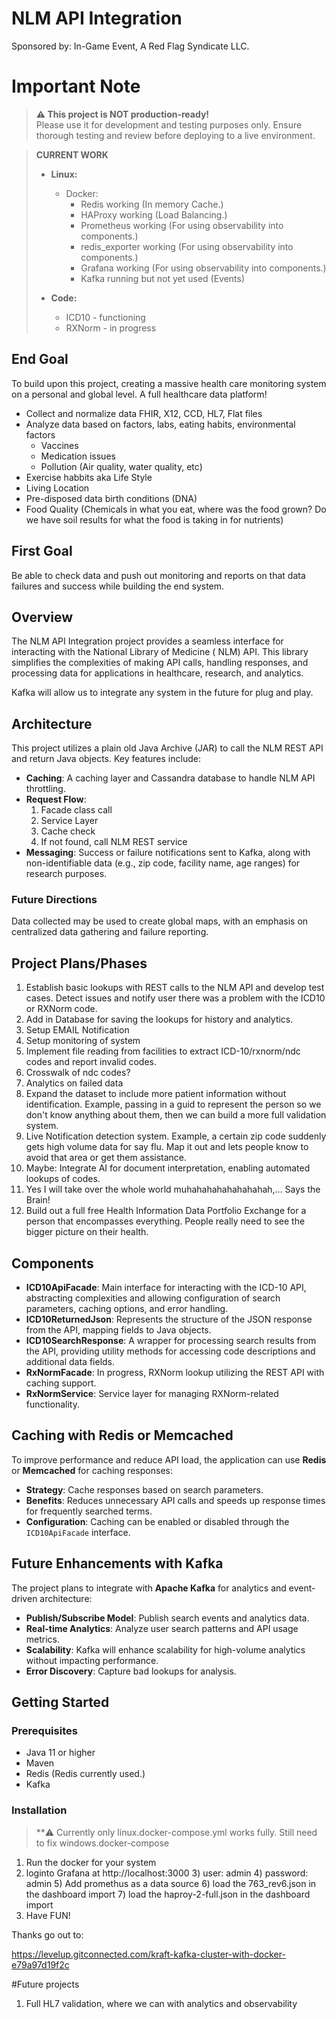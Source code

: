 # NLM API Integration

Sponsored by: In-Game Event, A Red Flag Syndicate LLC.

# Important Note

> **⚠️ This project is NOT production-ready!**  
> Please use it for development and testing purposes only. 
> Ensure thorough testing and review before deploying to a live environment.

>
> **CURRENT WORK**
>
> - **Linux:**
>   - Docker:
>     - Redis working (In memory Cache.)
>     - HAProxy working (Load Balancing.)
>     - Prometheus working (For using observability into components.)
>     - redis_exporter working (For using observability into components.)
>     - Grafana working (For using observability into components.)
>     - Kafka running but not yet used (Events)
>
> - **Code:**
>   - ICD10 - functioning
>   - RXNorm - in progress

## End Goal
To build upon this project, creating a massive health care monitoring system on a personal and global level. A full healthcare data platform!
- Collect and normalize data FHIR, X12, CCD, HL7, Flat files
- Analyze data based on factors, labs, eating habits, environmental factors
  - Vaccines
  - Medication issues
  - Pollution (Air quality, water quality, etc)
- Exercise habbits aka Life Style
- Living Location
- Pre-disposed data birth conditions (DNA)
- Food Quality (Chemicals in what you eat, where was the food grown? Do we have soil results for what the food is taking in for nutrients)

## First Goal
Be able to check data and push out monitoring and reports on that data failures and success while building the end system.

## Overview

The NLM API Integration project provides a seamless interface for interacting with the National Library of Medicine (
NLM) API. This library simplifies the complexities of making API calls, handling responses, and processing data for
applications in healthcare, research, and analytics.

Kafka will allow us to integrate any system in the future for plug and play.

## Architecture

This project utilizes a plain old Java Archive (JAR) to call the NLM REST API and return Java objects. Key features
include:

- **Caching**: A caching layer and Cassandra database to handle NLM API throttling.
- **Request Flow**:
    1. Facade class call
    2. Service Layer
    3. Cache check
    4. If not found, call NLM REST service
- **Messaging**: Success or failure notifications sent to Kafka, along with non-identifiable data (e.g., zip code,
  facility name, age ranges) for research purposes.

### Future Directions

Data collected may be used to create global maps, with an emphasis on centralized data gathering and failure reporting.

## Project Plans/Phases

1. Establish basic lookups with REST calls to the NLM API and develop test cases. Detect issues and notify user there
   was a problem with the ICD10 or RXNorm code.
2. Add in Database for saving the lookups for history and analytics.
3. Setup EMAIL Notification
3. Setup monitoring of system
4. Implement file reading from facilities to extract ICD-10/rxnorm/ndc codes and report invalid codes.
5. Crosswalk of ndc codes? 
6. Analytics on failed data 
7. Expand the dataset to include more patient information without identification. Example, passing in a guid to represent the
   person so we don't know anything about them, then we can build a more full validation system. 
8. Live Notification detection system. Example, a certain zip code suddenly gets high volume data for say flu. Map it out and
   lets people know to avoid that area or get them assistance. 
9. Maybe: Integrate AI for document interpretation, enabling automated lookups of codes. 
10. Yes I will take over the whole world muhahahahahahahahah,... Says the Brain!
11. Build out a full free Health Information Data Portfolio Exchange for a person that encompasses everything. People really need to see the bigger picture on their health.

## Components

- **ICD10ApiFacade**: Main interface for interacting with the ICD-10 API, abstracting complexities and allowing
  configuration of search parameters, caching options, and error handling.
- **ICD10ReturnedJson**: Represents the structure of the JSON response from the API, mapping fields to Java objects.
- **ICD10SearchResponse**: A wrapper for processing search results from the API, providing utility methods for accessing
  code descriptions and additional data fields.
- **RxNormFacade**: In progress, RXNorm lookup utilizing the REST API with caching support.
- **RxNormService**: Service layer for managing RXNorm-related functionality.

## Caching with Redis or Memcached

To improve performance and reduce API load, the application can use **Redis** or **Memcached** for caching responses:

- **Strategy**: Cache responses based on search parameters.
- **Benefits**: Reduces unnecessary API calls and speeds up response times for frequently searched terms.
- **Configuration**: Caching can be enabled or disabled through the `ICD10ApiFacade` interface.

## Future Enhancements with Kafka

The project plans to integrate with **Apache Kafka** for analytics and event-driven architecture:

- **Publish/Subscribe Model**: Publish search events and analytics data.
- **Real-time Analytics**: Analyze user search patterns and API usage metrics.
- **Scalability**: Kafka will enhance scalability for high-volume analytics without impacting performance.
- **Error Discovery**: Capture bad lookups for analysis.

## Getting Started

### Prerequisites

- Java 11 or higher
- Maven
- Redis (Redis currently used.)
- Kafka

### Installation

> **⚠️ Currently only linux.docker-compose.yml works fully. Still need to fix windows.docker-compose

1) Run the docker for your system
2) loginto Grafana at http://localhost:3000
   3) user: admin
   4) password: admin
   5) Add promethus as a data source
   6) load the 763_rev6.json in the dashboard import
   7) load the haproy-2-full.json in the dashboard import
8) Have FUN!


Thanks go out to:

https://levelup.gitconnected.com/kraft-kafka-cluster-with-docker-e79a97d19f2c

#Future projects

1. Full HL7 validation, where we can with analytics and observability